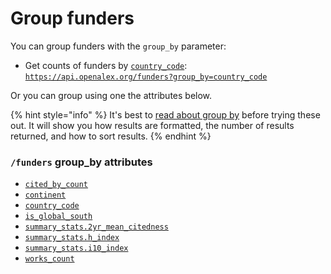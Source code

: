 # Group funders

You can group funders with the `group_by` parameter:

* Get counts of funders by [`country_code`](funder-object.md#country_code):\
  [`https://api.openalex.org/funders?group_by=country_code`](https://api.openalex.org/funders?group_by=country_code)

Or you can group using one the attributes below.

{% hint style="info" %}
It's best to [read about group by](../../how-to-use-the-api/get-groups-of-entities.md) before trying these out. It will show you how results are formatted, the number of results returned, and how to sort results.
{% endhint %}

### `/funders` group_by attributes

* [`cited_by_count`](funder-object.md#cited_by_count)
* [`continent`](filter-funders.md#continent)
* [`country_code`](funder-object.md#country_code)
* [`is_global_south`](filter-funders.md#is_global_south)
* [`summary_stats.2yr_mean_citedness`](funder-object.md#summary_stats)
* [`summary_stats.h_index`](funder-object.md#summary_stats)
* [`summary_stats.i10_index`](funder-object.md#summary_stats)
* [`works_count`](funder-object.md#works_count)
